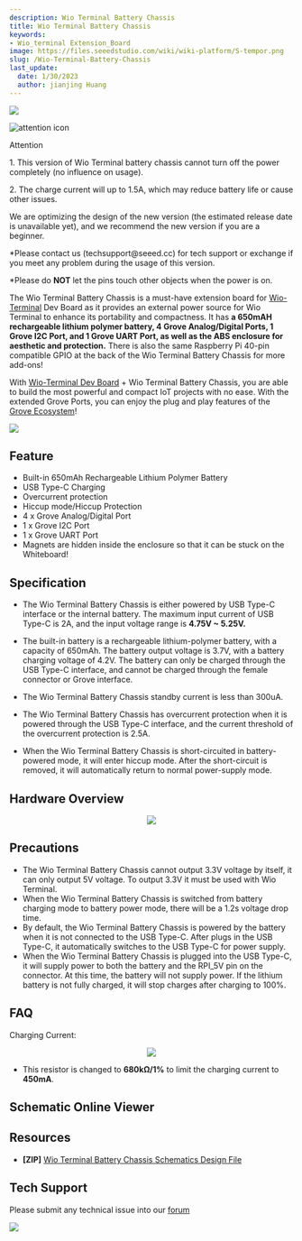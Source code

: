 ```yaml
---
description: Wio Terminal Battery Chassis
title: Wio Terminal Battery Chassis
keywords:
- Wio_terminal Extension_Board
image: https://files.seeedstudio.com/wiki/wiki-platform/S-tempor.png
slug: /Wio-Terminal-Battery-Chassis
last_update:
  date: 1/30/2023
  author: jianjing Huang
---
```



![](https://files.seeedstudio.com/wiki/Wio-Terminal-Battery-Chassis/img/45.png)

<div className="tips" style={{display: 'table', tableLayout: 'fixed', backgroundColor: '#ffefd9', height: 'auto', width: '100%'}}>
  <div className="left-icon" style={{display: 'table-cell', verticalAlign: 'middle', backgroundColor: '#ffc983', paddingTop: 10, boxSizing: 'border-box', height: 'auto', width: 38, textAlign: 'center'}}><img style={{width: 26, verticalAlign: 'middle'}} src="https://s3-us-west-2.amazonaws.com/static.seeed.cc/seeed/icon/Attention.svg" alt="attention icon" /></div>
  <div className="right-desc" style={{display: 'table-cell', verticalAlign: 'middle', paddingLeft: 15, boxSizing: 'border-box', width: 'calc(95% - 38px)'}}>
    <p style={{fontWeight: 'bold', marginTop: 10}}>Attention</p>
    <p style={{fontSize: 14}}>1. This version of Wio Terminal battery chassis cannot turn off the power completely (no influence on usage).</p>
    <p style={{fontSize: 14}}>2. The charge current will up to 1.5A, which may reduce battery life or cause other issues.</p>
    <p style={{fontSize: 14}}>We are optimizing the design of the new version (the estimated release date is unavailable yet), and we recommend the new version if you are a beginner.</p>
    <p style={{fontSize: 14}}>*Please contact us (techsupport@seeed.cc) for tech support or exchange if you meet any problem during the usage of this version.</p>
    <p style={{fontSize: 14}}>*Please do <strong>NOT</strong> let the pins touch other objects when the power is on.</p>
    <p style={{fontSize: 14}}><span /></p>
  </div>
</div>

The Wio Terminal Battery Chassis is a must-have extension board for [Wio-Terminal](https://www.seeedstudio.com/Wio-Terminal-p-4509.html) Dev Board as it provides an external power source for Wio Terminal to enhance its portability and compactness. It has **a 650mAH rechargeable lithium polymer battery, 4 Grove Analog/Digital Ports, 1 Grove I2C Port, and 1 Grove UART Port, as well as the ABS enclosure for aesthetic and protection.** There is also the same Raspberry Pi 40-pin compatible GPIO at the back of the Wio Terminal Battery Chassis for more add-ons!

With [Wio-Terminal Dev Board](https://www.seeedstudio.com/Wio-Terminal-p-4509.html) + Wio Terminal Battery Chassis, you are able to build the most powerful and compact IoT projects with no ease. With the extended Grove Ports, you can enjoy the plug and play features of the [Grove Ecosystem](https://www.seeedstudio.com/category/Grove-c-1003.html)!

[![](https://files.seeedstudio.com/wiki/common/Get_One_Now_Banner.png)](https://www.seeedstudio.com/Wio-Terminal-Chassis-Battery-p-4516.html)

## Feature

- Built-in 650mAh Rechargeable Lithium Polymer Battery
- USB Type-C Charging
- Overcurrent protection
- Hiccup mode/Hiccup Protection
- 4 x Grove Analog/Digital Port
- 1 x Grove I2C Port
- 1 x Grove UART Port
- Magnets are hidden inside the enclosure so that it can be stuck on the Whiteboard!

## Specification

- The Wio Terminal Battery Chassis is either powered by USB Type-C interface or the internal battery. The maximum input current of USB Type-C is 2A, and the input voltage range is **4.75V ~ 5.25V.**

- The built-in battery is a rechargeable lithium-polymer battery, with a capacity of 650mAh. The battery output voltage is 3.7V, with a battery charging voltage of 4.2V.
The battery can only be charged through the USB Type-C interface, and cannot be charged through the female connector or Grove interface.

- The Wio Terminal Battery Chassis standby current is less than 300uA.

- The Wio Terminal Battery Chassis has overcurrent protection when it is powered through the USB Type-C interface, and the current threshold of the overcurrent protection is 2.5A.

- When the Wio Terminal Battery Chassis is short-circuited in battery-powered mode, it will enter hiccup mode. After the short-circuit is removed, it will automatically return to normal power-supply mode.

## Hardware Overview

<div align="center"><img src="https://files.seeedstudio.com/wiki/Wio-Terminal-Battery-Chassis/img/WT-battery-front.jpg" /></div>

## Precautions

- The Wio Terminal Battery Chassis cannot output 3.3V voltage by itself, it can only output 5V voltage. To output 3.3V it must be used with Wio Terminal.
- When the Wio Terminal Battery Chassis is switched from battery charging mode to battery power mode, there will be a 1.2s voltage drop time.
- By default, the Wio Terminal Battery Chassis is powered by the battery when it is not connected to the USB Type-C. After plugs in the USB Type-C, it automatically switches to the USB Type-C for power supply.
- When the Wio Terminal Battery Chassis is plugged into the USB Type-C, it will supply power to both the battery and the RPI_5V pin on the connector. At this time, the battery will not supply power. If the lithium battery is not fully charged, it will stop charges after charging to 100%.

## FAQ

Charging Current:

<div align="center"><img src="https://files.seeedstudio.com/wiki/Wio-Terminal-Battery-Chassis/img/sch.png" /></div>

- This resistor is changed to **680kΩ/1%** to limit the charging current to **450mA**.

## Schematic Online Viewer

<div className="altium-ecad-viewer" data-project-src="https://files.seeedstudio.com/wiki/Wio-Terminal-Battery-Chassis/res/Wio%20Terminal%20Chassis%20-%20Battery_SCH.zip" style={{borderRadius: '0px 0px 4px 4px', height: 500, borderStyle: 'solid', borderWidth: 1, borderColor: 'rgb(241, 241, 241)', overflow: 'hidden', maxWidth: 1280, maxHeight: 700, boxSizing: 'border-box'}}>
</div>

## Resources

- **[ZIP]** [Wio Terminal Battery Chassis Schematics Design File](https://files.seeedstudio.com/wiki/Wio-Terminal-Battery-Chassis/res/Wio%20Terminal%20Chassis%20-%20Battery_SCH.zip)

## Tech Support

Please submit any technical issue into our [forum](https://forum.seeedstudio.com/)<br />
<p style={{textAlign: 'center'}}><a href="https://www.seeedstudio.com/act-4.html?utm_source=wiki&utm_medium=wikibanner&utm_campaign=newproducts" target="_blank"><img src="https://files.seeedstudio.com/wiki/Wiki_Banner/new_product.jpg" /></a></p>
